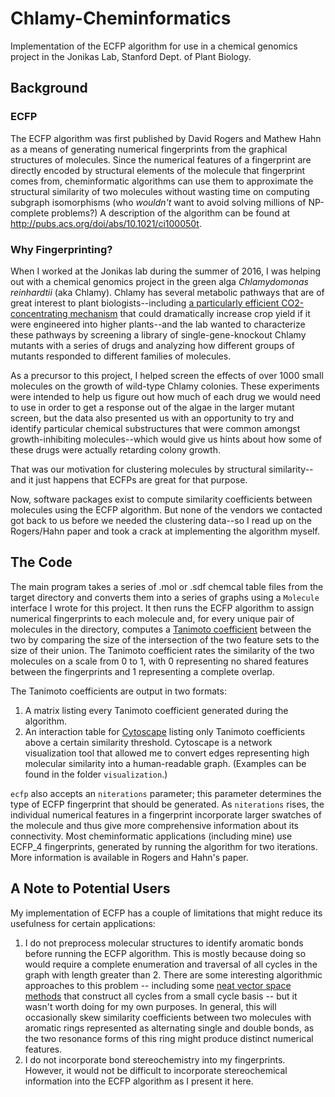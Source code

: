 # Chlamy-Cheminformatics
Implementation of the ECFP algorithm for use in a chemical genomics project in the Jonikas Lab, Stanford Dept. of Plant Biology.

## Background
### ECFP
The ECFP algorithm was first published by David Rogers and Mathew Hahn as a means of generating numerical fingerprints from the graphical structures of molecules. Since the numerical features of a fingerprint are directly encoded by structural elements of the molecule that fingerprint comes from, cheminformatic algorithms can use them to approximate the structural similarity of two molecules without wasting time on computing subgraph isomorphisms (who _wouldn't_ want to avoid solving millions of NP-complete problems?) A description of the algorithm can be found at http://pubs.acs.org/doi/abs/10.1021/ci100050t.

### Why Fingerprinting?
When I worked at the Jonikas lab during the summer of 2016, I was helping out with a chemical genomics project in the green alga _Chlamydomonas reinhardtii_ (aka Chlamy). Chlamy has several metabolic pathways that are of great interest to plant biologists--including [a particularly efficient CO2-concentrating mechanism](https://en.wikipedia.org/wiki/Pyrenoid) that could dramatically increase crop yield if it were engineered into higher plants--and the lab wanted to characterize these pathways by screening a library of single-gene-knockout Chlamy mutants with a series of drugs and analyzing how different groups of mutants responded to different families of molecules.

As a precursor to this project, I helped screen the effects of over 1000 small molecules on the growth of wild-type Chlamy colonies. These experiments were intended to help us figure out how much of each drug we would need to use in order to get a response out of the algae in the larger mutant screen, but the data also presented us with an opportunity to try and identify particular chemical substructures that were common amongst growth-inhibiting molecules--which would give us hints about how some of these drugs were actually retarding colony growth.

That was our motivation for clustering molecules by structural similarity--and it just happens that ECFPs are great for that purpose.

Now, software packages exist to compute similarity coefficients between molecules using the ECFP algorithm. But none of the vendors we contacted got back to us before we needed the clustering data--so I read up on the Rogers/Hahn paper and took a crack at implementing the algorithm myself.

## The Code
The main program takes a series of .mol or .sdf chemcal table files from the target directory and converts them into a series of graphs using a `Molecule` interface I wrote for this project. It then runs the ECFP algorithm to assign numerical fingerprints to each molecule and, for every unique pair of molecules in the directory, computes a [Tanimoto coefficient](https://jcheminf.springeropen.com/articles/10.1186/s13321-015-0069-3) between the two by comparing the size of the intersection of the two feature sets to the size of their union. The Tanimoto coefficient rates the similarity of the two molecules on a scale from 0 to 1, with 0 representing no shared features between the fingerprints and 1 representing a complete overlap.

The Tanimoto coefficients are output in two formats:

1. A matrix listing every Tanimoto coefficient generated during the algorithm.
2. An interaction table for [Cytoscape](http://cytoscape.org) listing only Tanimoto coefficients above a certain similarity threshold. Cytoscape is a network visualization tool that allowed me to convert edges representing high molecular similarity into a human-readable graph. (Examples can be found in the folder `visualization`.)

`ecfp` also accepts an `niterations` parameter; this parameter determines the type of ECFP fingerprint that should be generated. As `niterations` rises, the individual numerical features in a fingerprint incorporate larger swatches of the molecule and thus give more comprehensive information about its connectivity. Most cheminformatic applications (including mine) use ECFP_4 fingerprints, generated by running the algorithm for two iterations. More information is available in Rogers and Hahn's paper.

## A Note to Potential Users
My implementation of ECFP has a couple of limitations that might reduce its usefulness for certain applications: 

1. I do not preprocess molecular structures to identify aromatic bonds before running the ECFP algorithm. This is mostly because doing so would require a complete enumeration and traversal of all cycles in the graph with length greater than 2. There are some interesting algorithmic approaches to this problem -- including some [neat vector space methods](https://en.wikipedia.org/wiki/Cycle_basis) that construct all cycles from a small cycle basis -- but it wasn't worth doing for my own purposes. In general, this will occasionally skew similarity coefficients between two molecules with aromatic rings represented as alternating single and double bonds, as the two resonance forms of this ring might produce distinct numerical features.
2. I do not incorporate bond stereochemistry into my fingerprints. However, it would not be difficult to incorporate stereochemical information into the ECFP algorithm as I present it here.
